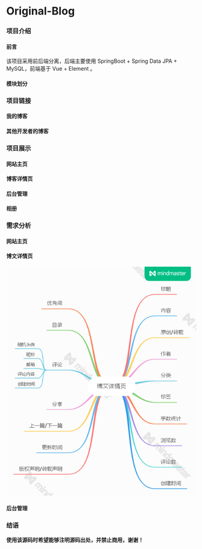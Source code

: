 # Original-Blog
### 项目介绍
#### 前言
该项目采用前后端分离，后端主要使用 SpringBoot + Spring Data JPA + MySQL，前端基于 Vue + Element 。
#### 模块划分

### 项目链接
#### 我的博客
#### 其他开发者的博客
### 项目展示
#### 网站主页
#### 博客详情页
#### 后台管理
#### 相册
### 需求分析
#### 网站主页
#### 博文详情页
![image](https://github.com/messiwjy/Original-Blog/blob/main/%E9%9C%80%E6%B1%82%E5%88%86%E6%9E%90/%E5%8D%9A%E6%96%87%E8%AF%A6%E6%83%85%E9%A1%B5.png)
#### 后台管理
### 结语
**使用该源码时希望能够注明源码出处，并禁止商用，谢谢！**
